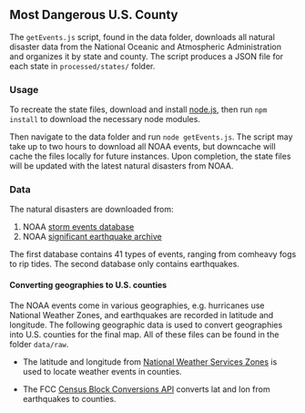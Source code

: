 ## Most Dangerous U.S. County

The `getEvents.js` script, found in the data folder, downloads all natural disaster data from the National Oceanic and Atmospheric Administration and organizes it by state and county. The script produces a JSON file for each state in `processed/states/` folder. 

### Usage

To recreate the state files, download and install [node.js](https://nodejs.org/), then run `npm install` to download the necessary node modules.

Then navigate to the data folder and run `node getEvents.js`. The script may take up to two hours to download all NOAA events, but downcache will cache the files locally for future instances. Upon completion, the state files will be updated with the latest natural disasters from NOAA.

### Data

The natural disasters are downloaded from:

1. NOAA [storm events database](https://www.ncdc.noaa.gov/stormevents/choosedates.jsp?statefips=-999%2CALL) 
2. NOAA [significant earthquake archive](http://www.ngdc.noaa.gov/nndc/struts/form?t=101650&s=1&d=1) 

The first database contains 41 types of events, ranging from comheavy fogs to rip tides. The second database only contains earthquakes. 

#### Converting geographies to U.S. counties

The NOAA events come in various geographies, e.g. hurricanes use National Weather Zones, and earthquakes are recorded in latitude and longitude. The following geographic data is used to convert geographies into U.S. counties for the final map. All of these files can be found in the folder `data/raw`.

- The latitude and longitude from [National Weather Services Zones](http://www.aprs-is.net/WX/Default.aspx) is used to locate weather events in counties.

- The FCC [Census Block Conversions API](https://www.fcc.gov/developers/census-block-conversions-api) converts lat and lon from earthquakes to counties. 
